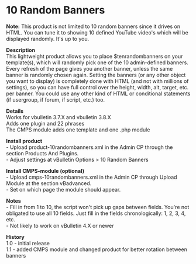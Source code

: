# 10 Random Banners

**Note:** This product is not limited to 10 random banners since it drives on HTML. You can tune it to showing 10 defined YouTube video's which will be displayed randomly. It's up to you.

**Description**  
This lightweight product allows you to place $tenrandombanners on your template(s), which will randomly pick one of the 10 admin-defined banners. Every refresh of the page gives you another banner, unless the same banner is randomly chosen again.
Setting the banners (or any other object you want to display) is completely done with HTML (and not with millions of settings), so you can have full control over the height, width, alt, target, etc. per banner. You could use any other kind of HTML or conditional statements (if usergroup, if forum, if script, etc.) too.

**Details**  
Works for vbulletin 3.7.X and vbulletin 3.8.X  
Adds one plugin and 22 phrases  
The CMPS module adds one template and one .php module  

**Install product**  
\- Upload product-10randombanners.xml in the Admin CP through the section Products And Plugins.  
\- Adjust settings at vBulletin Options > 10 Random Banners

**Install CMPS-module (optional)**  
\- Upload cmps-10randombanners.xml in the Admin CP through Upload Module at the section vBadvanced.  
\- Set on which page the module should appear.

**Notes**  
\- Fill in from 1 to 10, the script won't pick up gaps between fields. You're not obligated to use all 10 fields. Just fill in the fields chronologically: 1, 2, 3, 4, etc.  
\- Not likely to work on vBulletin 4.X or newer

**History**  
1.0 - initial release  
1.1 - added CMPS module and changed product for better rotation between banners
